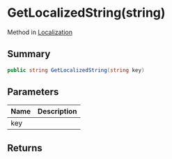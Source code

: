 # GetLocalizedString(string)

Method in [Localization](/api/csharp/yarn.unity.localization.md)

## Summary



```csharp
public string GetLocalizedString(string key)
```

## Parameters

|Name|Description|
|:---|:---|
|key||

## Returns



